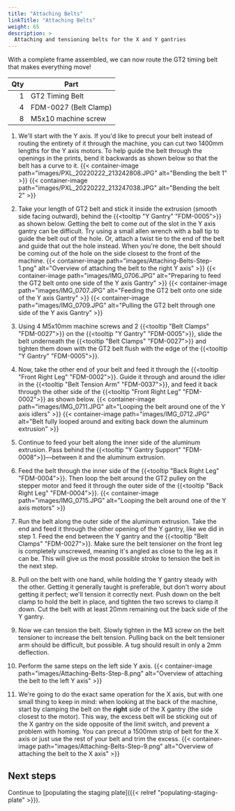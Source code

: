 ```yaml
---
title: "Attaching Belts"
linkTitle: "Attaching Belts"
weight: 65
description: >
  Attaching and tensioning belts for the X and Y gantries
---
```


With a complete frame assembled, we can now route the GT2 timing belt that makes everything move!

| Qty | Part                  |
|----:|-----------------------|
|   1 | GT2 Timing Belt       |
|   4 | FDM-0027 (Belt Clamp) |
|   8 | M5x10 machine screw   |

1. We'll start with the Y axis. If you'd like to precut your belt instead of routing the entirety of it through the machine, you can cut two 1400mm lengths for the Y axis motors. To help guide the belt through the openings in the prints, bend it backwards as shown below so that the belt has a curve to it.
  {{< container-image path="images/PXL_20220222_213242808.JPG" alt="Bending the belt 1" >}}
  {{< container-image path="images/PXL_20220222_213247038.JPG" alt="Bending the belt 2" >}}

2. Take your length of GT2 belt and stick it inside the extrusion (smooth side facing outward), behind the {{<tooltip "Y Gantry" "FDM-0005">}} as shown below. Getting the belt to come out of the slot in the Y axis gantry can be difficult. Try using a small allen wrench with a ball tip to guide the belt out of the hole. Or, attach a twist tie to the end of the belt and guide that out the hole instead. When you're done, the belt should be coming out of the hole on the side closest to the front of the machine.
  {{< container-image path="images/Attaching-Belts-Step-1.png" alt="Overview of attaching the belt to the right Y axis" >}}
  {{< container-image path="images/IMG_0706.JPG" alt="Preparing to feed the GT2 belt onto one side of the Y axis Gantry" >}}
  {{< container-image path="images/IMG_0707.JPG" alt="Feeding the GT2 belt onto one side of the Y axis Gantry" >}}
  {{< container-image path="images/IMG_0709.JPG" alt="Pulling the GT2 belt through one side of the Y axis Gantry" >}}

3. Using 4 M5x10mm machine screws and 2 {{<tooltip "Belt Clamps" "FDM-0027">}} on the {{<tooltip "Y Gantry" "FDM-0005">}}, slide the belt underneath the {{<tooltip "Belt Clamps" "FDM-0027">}} and tighten them down with the GT2 belt flush with the edge of the {{<tooltip "Y Gantry" "FDM-0005">}}.

4. Now, take the other end of your belt and feed it through the {{<tooltip "Front Right Leg" "FDM-0002">}}. Guide it through and around the idler in the {{<tooltip "Belt Tension Arm" "FDM-0037">}}, and feed it back through the other side of the {{<tooltip "Front Right Leg" "FDM-0002">}} as shown below.
  {{< container-image path="images/IMG_0711.JPG" alt="Looping the belt around one of the Y axis idlers" >}}
  {{< container-image path="images/IMG_0712.JPG" alt="Belt fully looped around and exiting back down the aluminum extrusion" >}}

5. Continue to feed your belt along the inner side of the aluminum extrusion. Pass behind the {{<tooltip "Y Gantry Support" "FDM-0008">}}—between it and the aluminum extrusion.

6. Feed the belt through the inner side of the {{<tooltip "Back Right Leg" "FDM-0004">}}. Then loop the belt around the GT2 pulley on the stepper motor and feed it through the outer side of the {{<tooltip "Back Right Leg" "FDM-0004">}}.
  {{< container-image path="images/IMG_0715.JPG" alt="Looping the belt around one of the Y axis motors" >}}

6. Run the belt along the outer side of the aluminum extrusion. Take the end and feed it through the other opening of the Y gantry, like we did in step 1. Feed the end between the Y gantry and the {{<tooltip "Belt Clamps" "FDM-0027">}}. Make sure the belt tensioner on the front leg is completely unscrewed, meaning it's angled as close to the leg as it can be. This will give us the most possible stroke to tension the belt in the next step.

7. Pull on the belt with one hand, while holding the Y gantry steady with the other. Getting it generally taught is preferable, but don't worry about getting it perfect; we'll tension it correctly next. Push down on the belt clamp to hold the belt in place, and tighten the two screws to clamp it down. Cut the belt with at least 20mm remaining out the back side of the Y gantry.

8. Now we can tension the belt. Slowly tighten in the M3 screw on the belt tensioner to increase the belt tension. Pulling back on the belt tensioner arm should be difficult, but possible. A tug should result in only a 2mm deflection.

9. Perform the same steps on the left side Y axis.
  {{< container-image path="images/Attaching-Belts-Step-8.png" alt="Overview of attaching the belt to the left Y axis" >}}

10. We're going to do the exact same operation for the X axis, but with one small thing to keep in mind: when looking at the back of the machine, start by clamping the belt on the **right** side of the X gantry (the side closest to the motor). This way, the excess belt will be sticking out of the X gantry on the side opposite of the limit switch, and prevent a problem with homing. You can precut a 1500mm strip of belt for the X axis or just use the rest of your belt and trim the excess.
  {{< container-image path="images/Attaching-Belts-Step-9.png" alt="Overview of attaching the belt to the X axis" >}}

## Next steps

Continue to [populating the staging plate]({{< relref "populating-staging-plate" >}}).
